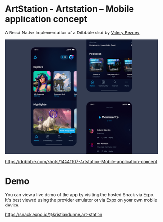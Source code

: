 # ArtStation - Artstation – Mobile application concept

A React Native implementation of a Dribbble shot by [Valery Pevnev](https://dribbble.com/mamkindesigner)

![enter image description here](dribbble-design.webp)

https://dribbble.com/shots/14441107-Artstation-Mobile-application-concept

# Demo

You can view a live demo of the app by visiting the hosted Snack via Expo.
It's best viewed using the provider emulator or via Expo on your own mobile device.

https://snack.expo.io/@kristiandunne/art-station
